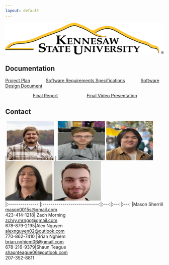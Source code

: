 ```yaml
---
layout: default
---
```


<img src="assets/images/KSULogo.png" alt="Kennesaw State University Logo" width ="700" height="100"/>

## Documentation

[Project Plan](./project-plan.html) &emsp;&emsp;&emsp; [Software Requirements Specifications](./SRS.html) &emsp;&emsp;&emsp; [Software Design Document](./SDD.html)

&emsp;&emsp;&emsp;&emsp;&emsp;&emsp; [Final Report](./FinalReport.html) &emsp;&emsp;&emsp;&emsp;&emsp;&emsp; [Final Video Presentation](./VideoPresentation.html)



## Contact

|<img src="assets/images/Mason.png" alt="Mason Sherrill" width="150" height="125"/> | <img src="assets/images/Zach.png" alt="Zach Morning" width="150" height="125"/>  <img src="assets/images/Alex.png" alt="Alex Nguyen" width="150" height="125"/>   <img src="assets/images/Brian.png" alt="Brian Nghiem" width="150" height="125"/>   <img src="assets/images/Shaun.png" alt="Shaun Teague" width="150" height="125"/>   
|:---------------:|:----------------------------:|:---:|:---:|:---:
|Mason Sherrill <br> <mason0015s@gmail.com> <br>  423-414-1218| Zach Morning <br> <zchry.mrngg@gmail.com> <br> 678-879-2195|Alex Nguyen  <br> <alexnguyen02@outlook.com> <br> 770-862-7410 |Brian Nghiem <br> <brian.nghiem06@gmail.com> <br> 678-216-9379|Shaun Teague <br> <shaunteague06@outlook.com> <br> 207-352-8811

 



